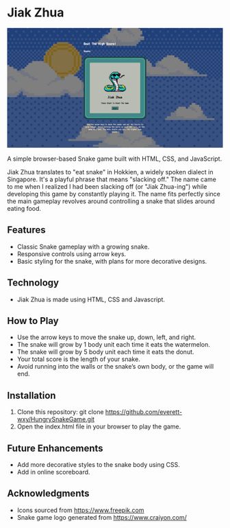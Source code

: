 # Jiak Zhua

![Screenshot of app](/images/screenshot-Jiak-Zhua.png)

A simple browser-based Snake game built with HTML, CSS, and JavaScript.

Jiak Zhua translates to "eat snake" in Hokkien, a widely spoken dialect in Singapore. It's a playful phrase that means "slacking off." The name came to me when I realized I had been slacking off (or "Jiak Zhua-ing") while developing this game by constantly playing it. The name fits perfectly since the main gameplay revolves around controlling a snake that slides around eating food.

## Features

- Classic Snake gameplay with a growing snake.
- Responsive controls using arrow keys.
- Basic styling for the snake, with plans for more decorative designs.

## Technology

- Jiak Zhua is made using HTML, CSS and Javascript.

## How to Play

- Use the arrow keys to move the snake up, down, left, and right.
- The snake will grow by 1 body unit each time it eats the watermelon.
- The snake will grow by 5 body unit each time it eats the donut.
- Your total score is the length of your snake.
- Avoid running into the walls or the snake’s own body, or the game will end.

## Installation

1. Clone this repository:
   git clone https://github.com/everett-wxy/HungrySnakeGame.git
2. Open the index.html file in your browser to play the game.

## Future Enhancements

- Add more decorative styles to the snake body using CSS.
- Add in online scoreboard.

## Acknowledgments

- Icons sourced from https://www.freepik.com
- Snake game logo generated from https://www.craiyon.com/
